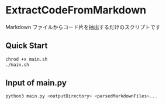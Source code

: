 # ExtractCodeFromMarkdown

Markdown ファイルからコード片を抽出するだけのスクリプトです

## Quick Start

```sh
chrod +x main.sh
./main.sh
```

## Input of main.py

```sh
python3 main.py <outputDirectory> <parsedMarkdownFiles>...
```
